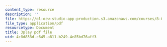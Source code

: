 ```yaml
---
content_type: resource
description: ''
file: https://ol-ocw-studio-app-production.s3.amazonaws.com/courses/8-04-quantum-physics-i-spring-2016/4c8d838dc645a811b2494e85bd76aff3_GWMeYKUvj7Y.pdf
file_type: application/pdf
resourcetype: Document
title: 3play pdf file
uid: 4c8d838d-c645-a811-b249-4e85bd76aff3
---
```

